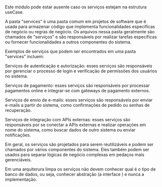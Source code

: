 Este módulo pode estar ausente caso os serviços estejam na estrutura useCase.

A pasta "services" é uma pasta comum em projetos de software que é usada para armazenar código que implementa funcionalidades específicas de negócio ou regras de negócio. Os arquivos nessa pasta geralmente são chamados de "serviços" e são responsáveis por realizar tarefas específicas ou fornecer funcionalidades a outros componentes do sistema.

Exemplos de serviços que podem ser encontrados em uma pasta "services" incluem:

Serviços de autenticação e autorização: esses serviços são responsáveis por gerenciar o processo de login e verificação de permissões dos usuários no sistema.

Serviços de pagamento: esses serviços são responsáveis por processar pagamentos online e integrar-se com gateways de pagamento externos.

Serviços de envio de e-mails: esses serviços são responsáveis por enviar e-mails a partir do sistema, como confirmações de pedido ou senhas de recuperação.

Serviços de integração com APIs externas: esses serviços são responsáveis por se conectar a APIs externas e realizar operações em nome do sistema, como buscar dados de outro sistema ou enviar notificações.

Em geral, os serviços são projetados para serem reutilizáveis e podem ser chamados por vários componentes do sistema. Eles também podem ser usados para separar lógicas de negócio complexas em pedaços mais gerenciáveis.

Em uma arquiterura limpa os serviços não devem conhecer qual é o tipo de banco de dados, ou seja, conhecer abstração (a interface ) e nunca a implementação.
